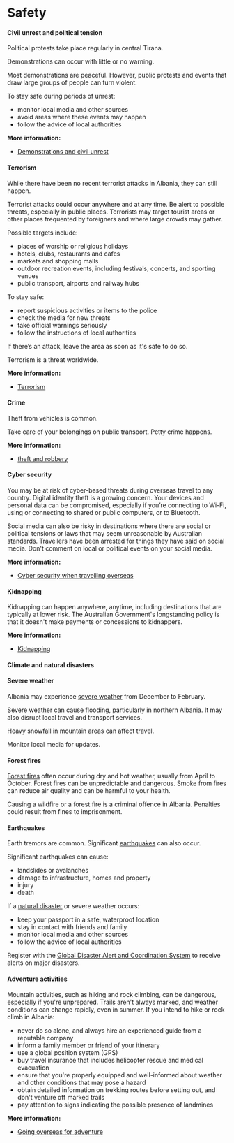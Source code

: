 # Safety

#### Civil unrest and political tension

Political protests take place regularly in central Tirana.

Demonstrations can occur with little or no warning.

Most demonstrations are peaceful. However, public protests and events that draw large groups of people can turn violent.

To stay safe during periods of unrest:

* monitor local media and other sources
* avoid areas where these events may happen
* follow the advice of local authorities

**More information:**

* [Demonstrations and civil unrest](/node/343)

#### Terrorism

While there have been no recent terrorist attacks in Albania, they can still happen.

Terrorist attacks could occur anywhere and at any time. Be alert to possible threats, especially in public places. Terrorists may target tourist areas or other places frequented by foreigners and where large crowds may gather.

Possible targets include:

* places of worship or religious holidays
* hotels, clubs, restaurants and cafes
* markets and shopping malls
* outdoor recreation events, including festivals, concerts, and sporting venues
* public transport, airports and railway hubs

To stay safe:

* report suspicious activities or items to the police
* check the media for new threats
* take official warnings seriously
* follow the instructions of local authorities

If there’s an attack, leave the area as soon as it's safe to do so.

Terrorism is a threat worldwide.

**More information:**

* [Terrorism](/before-you-go/safety/terrorism "Terrorism")

#### Crime

Theft from vehicles is common.

Take care of your belongings on public transport. Petty crime happens.

**More information:**

* [theft and robbery](/before-you-go/safety/theft-robbery "Theft and robbery")

#### Cyber security

You may be at risk of cyber-based threats during overseas travel to any country. Digital identity theft is a growing concern. Your devices and personal data can be compromised, especially if you’re connecting to Wi-Fi, using or connecting to shared or public computers, or to Bluetooth.

Social media can also be risky in destinations where there are social or political tensions or laws that may seem unreasonable by Australian standards. Travellers have been arrested for things they have said on social media. Don't comment on local or political events on your social media.

**More information:**

* [Cyber security when travelling overseas](/before-you-go/staying-safe/cyber-security "Cyber security when travelling overseas")

#### Kidnapping

Kidnapping can happen anywhere, anytime, including destinations that are typically at lower risk. The Australian Government's longstanding policy is that it doesn't make payments or concessions to kidnappers.

**More information:**

* [Kidnapping](/before-you-go/safety/kidnapping "Reducing the risk of kidnapping")

#### Climate and natural disasters

#### Severe weather

Albania may experience [severe weather](/node/347) from December to February.

Severe weather can cause flooding, particularly in northern Albania. It may also disrupt local travel and transport services.

Heavy snowfall in mountain areas can affect travel.

Monitor local media for updates.

#### Forest fires

[Forest fires](/while-youre-away/crisis-or-emergency/bushfire "There's a bushfire") often occur during dry and hot weather, usually from April to October. Forest fires can be unpredictable and dangerous. Smoke from fires can reduce air quality and can be harmful to your health.

Causing a wildfire or a forest fire is a criminal offence in Albania. Penalties could result from fines to imprisonment.

#### Earthquakes

Earth tremors are common. Significant [earthquakes](/node/345) can also occur.

Significant earthquakes can cause:

* landslides or avalanches
* damage to infrastructure, homes and property
* injury
* death

If a [natural disaster](/node/346) or severe weather occurs:

* keep your passport in a safe, waterproof location
* stay in contact with friends and family
* monitor local media and other sources
* follow the advice of local authorities

Register with the [Global Disaster Alert and Coordination System](http://www.gdacs.org/) to receive alerts on major disasters.

#### Adventure activities

Mountain activities, such as hiking and rock climbing, can be dangerous, especially if you're unprepared. Trails aren't always marked, and weather conditions can change rapidly, even in summer. If you intend to hike or rock climb in Albania:

* never do so alone, and always hire an experienced guide from a reputable company
* inform a family member or friend of your itinerary
* use a global position system (GPS)
* buy travel insurance that includes helicopter rescue and medical evacuation
* ensure that you're properly equipped and well-informed about weather and other conditions that may pose a hazard
* obtain detailed information on trekking routes before setting out, and don't venture off marked trails
* pay attention to signs indicating the possible presence of landmines

**More information:**

* [Going overseas for adventure](/before-you-go/activities/adventure "Going overseas for sports and adventure")